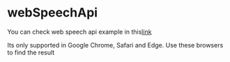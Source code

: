 # webSpeechApi
<p>You can check web speech api example in this<a href="https://niranjanck.github.io/webSpeechApi/">link</a></p>
<p>Its only supported in Google Chrome, Safari and Edge. Use these browsers to find the result</p>
